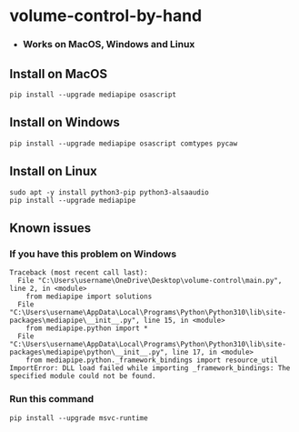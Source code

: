 # volume-control-by-hand
* ### Works on MacOS, Windows and Linux


## Install on MacOS
```
pip install --upgrade mediapipe osascript
```

## Install on Windows
```
pip install --upgrade mediapipe osascript comtypes pycaw
```

## Install on Linux
```
sudo apt -y install python3-pip python3-alsaaudio
pip install --upgrade mediapipe
```


## Known issues

### If you have this problem on Windows
```
Traceback (most recent call last):
  File "C:\Users\username\OneDrive\Desktop\volume-control\main.py", line 2, in <module>
    from mediapipe import solutions
  File "C:\Users\username\AppData\Local\Programs\Python\Python310\lib\site-packages\mediapipe\__init__.py", line 15, in <module>
    from mediapipe.python import *
  File "C:\Users\username\AppData\Local\Programs\Python\Python310\lib\site-packages\mediapipe\python\__init__.py", line 17, in <module>
    from mediapipe.python._framework_bindings import resource_util
ImportError: DLL load failed while importing _framework_bindings: The specified module could not be found.
```
### Run this command
```
pip install --upgrade msvc-runtime
```

